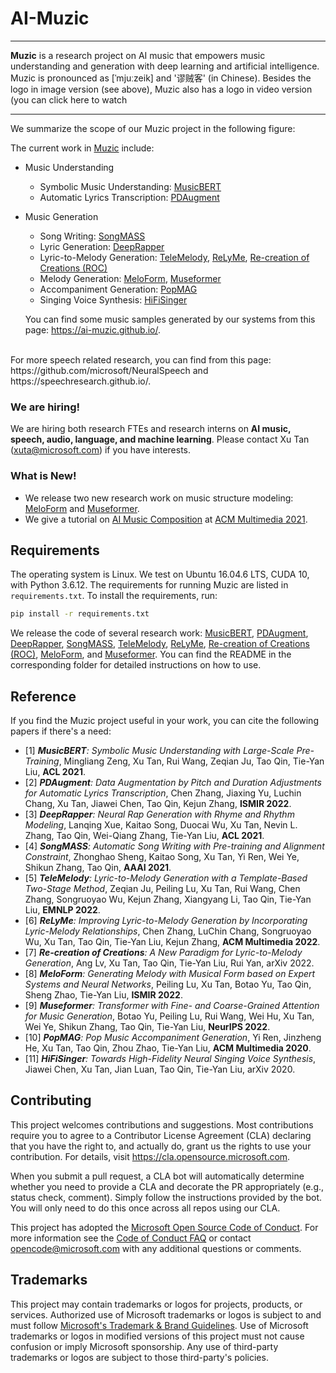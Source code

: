 # AI-Muzic

---


**Muzic** is a research project on AI music that empowers music understanding and generation with deep learning and artificial intelligence. 
Muzic is pronounced as [ˈmjuːzeik] and '谬贼客' (in Chinese). Besides the logo in image version (see above), Muzic also has a logo in video version (you can click here to watch 

---

We summarize the scope of our Muzic project in the following figure:


The current work in [Muzic](https://www.microsoft.com/en-us/research/project/ai-music/) include:
* Music Understanding
  + Symbolic Music Understanding: [MusicBERT](https://arxiv.org/abs/2106.05630)
  + Automatic Lyrics Transcription: [PDAugment](https://arxiv.org/abs/2109.07940) 
* Music Generation
  + Song Writing: [SongMASS](https://arxiv.org/abs/2012.05168)
  + Lyric Generation: [DeepRapper](https://arxiv.org/abs/2107.01875)
  + Lyric-to-Melody Generation: [TeleMelody](https://arxiv.org/abs/2109.09617), [ReLyMe](https://arxiv.org/abs/2207.05688), [Re-creation of Creations (ROC)](https://arxiv.org/abs/2208.05697)
  + Melody Generation: [MeloForm](https://arxiv.org/abs/2208.14345), [Museformer](https://arxiv.org/abs/2210.10349)
  + Accompaniment Generation: [PopMAG](https://arxiv.org/abs/2008.07703)
  + Singing Voice Synthesis: [HiFiSinger](https://arxiv.org/abs/2009.01776)


  You can find some music samples generated by our systems from this page: https://ai-muzic.github.io/.
<br>
For more speech related research, you can find from this page: https://github.com/microsoft/NeuralSpeech and https://speechresearch.github.io/.

### We are hiring! 
We are hiring both research FTEs and research interns on **AI music, speech, audio, language, and machine learning**. Please contact Xu Tan (xuta@microsoft.com) if you have interests. 


### What is New!
+ We release two new research work on music structure modeling: [MeloForm](https://arxiv.org/abs/2208.14345) and [Museformer](https://arxiv.org/abs/2210.10349).
+ We give a tutorial on [AI Music Composition](https://www.microsoft.com/en-us/research/uploads/prod/2021/10/Tutorial-on-AI-Music-Composition-@ACM-MM-2021.pdf) at [ACM Multimedia 2021](https://2021.acmmm.org/).




## Requirements

The operating system is Linux. We test on Ubuntu 16.04.6 LTS, CUDA 10, with Python 3.6.12. The requirements for running Muzic are listed in `requirements.txt`. To install the requirements, run:
```bash
pip install -r requirements.txt
```
We release the code of several research work: [MusicBERT](musicbert), [PDAugment](pdaugment), [DeepRapper](deeprapper), [SongMASS](songmass), [TeleMelody](telemelody), [ReLyMe](relyme), [Re-creation of Creations (ROC)](roc), [MeloForm](meloform), and [Museformer](museformer). You can find the README in the corresponding folder for detailed instructions on how to use. 



## Reference

If you find the Muzic project useful in your work, you can cite the following papers if there's a need:

* [1] ***MusicBERT**: Symbolic Music Understanding with Large-Scale Pre-Training*, Mingliang Zeng, Xu Tan, Rui Wang, Zeqian Ju, Tao Qin, Tie-Yan Liu, **ACL 2021**.  
* [2] ***PDAugment**: Data Augmentation by Pitch and Duration Adjustments for Automatic Lyrics Transcription*, Chen Zhang, Jiaxing Yu, Luchin Chang, Xu Tan, Jiawei Chen, Tao Qin, Kejun Zhang, **ISMIR 2022**.
* [3] ***DeepRapper**: Neural Rap Generation with Rhyme and Rhythm Modeling*, Lanqing Xue, Kaitao Song, Duocai Wu, Xu Tan, Nevin L. Zhang, Tao Qin, Wei-Qiang Zhang, Tie-Yan Liu, **ACL 2021**. 
* [4] ***SongMASS**: Automatic Song Writing with Pre-training and Alignment Constraint*, Zhonghao Sheng, Kaitao Song, Xu Tan, Yi Ren, Wei Ye, Shikun Zhang, Tao Qin, **AAAI 2021**.
* [5] ***TeleMelody**: Lyric-to-Melody Generation with a Template-Based Two-Stage Method*, Zeqian Ju, Peiling Lu, Xu Tan, Rui Wang, Chen Zhang, Songruoyao Wu, Kejun Zhang, Xiangyang Li, Tao Qin, Tie-Yan Liu, **EMNLP 2022**.
* [6] ***ReLyMe**: Improving Lyric-to-Melody Generation by Incorporating Lyric-Melody Relationships*, Chen Zhang, LuChin Chang, Songruoyao Wu, Xu Tan, Tao Qin, Tie-Yan Liu, Kejun Zhang, **ACM Multimedia 2022**.
* [7] ***Re-creation of Creations**: A New Paradigm for Lyric-to-Melody Generation*, Ang Lv, Xu Tan, Tao Qin, Tie-Yan Liu, Rui Yan, arXiv 2022. 
* [8] ***MeloForm**: Generating Melody with Musical Form based on Expert Systems and Neural Networks*, Peiling Lu, Xu Tan, Botao Yu, Tao Qin, Sheng Zhao, Tie-Yan Liu, **ISMIR 2022**. 
* [9] ***Museformer**: Transformer with Fine- and Coarse-Grained Attention for Music Generation*, Botao Yu, Peiling Lu, Rui Wang, Wei Hu, Xu Tan, Wei Ye, Shikun Zhang, Tao Qin, Tie-Yan Liu, **NeurIPS 2022**.
* [10] ***PopMAG**: Pop Music Accompaniment Generation*, Yi Ren, Jinzheng He, Xu Tan, Tao Qin, Zhou Zhao, Tie-Yan Liu, **ACM Multimedia 2020**.
* [11] ***HiFiSinger**: Towards High-Fidelity Neural Singing Voice Synthesis*, Jiawei Chen, Xu Tan, Jian Luan, Tao Qin, Tie-Yan Liu, arXiv 2020.


## Contributing

This project welcomes contributions and suggestions.  Most contributions require you to agree to a
Contributor License Agreement (CLA) declaring that you have the right to, and actually do, grant us
the rights to use your contribution. For details, visit https://cla.opensource.microsoft.com.

When you submit a pull request, a CLA bot will automatically determine whether you need to provide
a CLA and decorate the PR appropriately (e.g., status check, comment). Simply follow the instructions
provided by the bot. You will only need to do this once across all repos using our CLA.

This project has adopted the [Microsoft Open Source Code of Conduct](https://opensource.microsoft.com/codeofconduct/).
For more information see the [Code of Conduct FAQ](https://opensource.microsoft.com/codeofconduct/faq/) or
contact [opencode@microsoft.com](mailto:opencode@microsoft.com) with any additional questions or comments.

## Trademarks

This project may contain trademarks or logos for projects, products, or services. Authorized use of Microsoft 
trademarks or logos is subject to and must follow 
[Microsoft's Trademark & Brand Guidelines](https://www.microsoft.com/en-us/legal/intellectualproperty/trademarks/usage/general).
Use of Microsoft trademarks or logos in modified versions of this project must not cause confusion or imply Microsoft sponsorship.
Any use of third-party trademarks or logos are subject to those third-party's policies.
